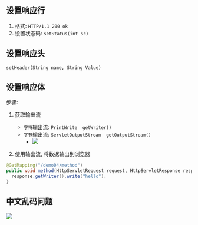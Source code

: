 ## 设置响应行

1. 格式: `HTTP/1.1 200 ok`
2. 设置状态码: `setStatus(int sc)`

## 设置响应头

`setHeader(String name, String Value)`

## 设置响应体

步骤:

1. 获取输出流
   - `字符`输出流: `PrintWrite  getWriter()`
   - `字节`输出流: `ServletOutputStream  getOutputStream()`
     - ![](https://pic.superbed.cn/item/5dc1298d8e0e2e3ee90d2014.jpg)

2. 使用输出流, 将数据输出到浏览器



```java
@GetMapping("/demo04/method")
public void method(HttpServletRequest request, HttpServletResponse response) throws Exception {
  response.getWriter().write("hello");
}
```

## 中文乱码问题

![](https://pic.superbed.cn/item/5dc11d888e0e2e3ee90c0606.jpg)























